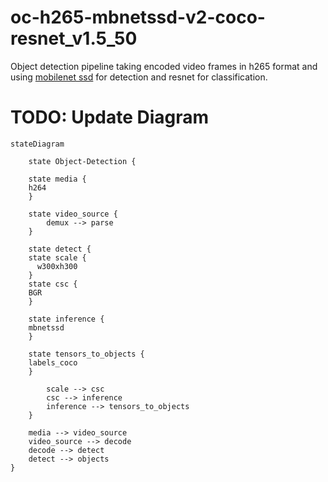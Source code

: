 # oc-h265-mbnetssd-v2-coco-resnet_v1.5_50

Object detection pipeline taking encoded video frames in h265 format and using [mobilenet ssd]() for detection and resnet for classification.

# TODO: Update Diagram

```mermaid
stateDiagram
 
    state Object-Detection {
  
    state media {
    h264
    }

    state video_source {
		demux --> parse 
    }
   
    state detect {
    state scale {
      w300xh300
    }
    state csc {
    BGR
    }

    state inference {
    mbnetssd
    }

    state tensors_to_objects {
    labels_coco
    }

		scale --> csc
		csc --> inference
		inference --> tensors_to_objects
    }
    
    media --> video_source
    video_source --> decode
    decode --> detect
    detect --> objects
} 
```
